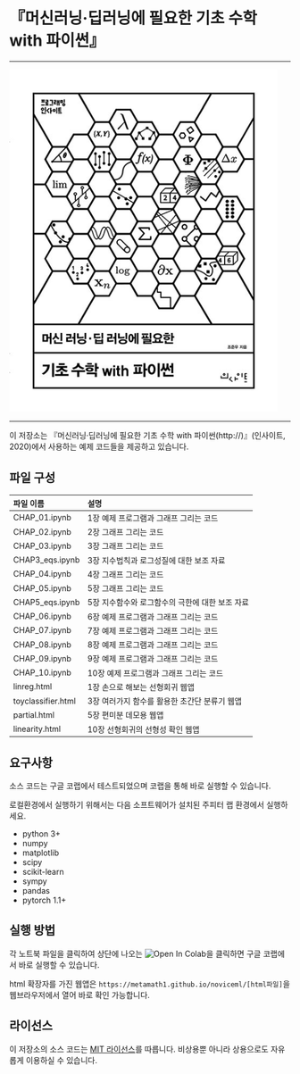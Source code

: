 # 『머신러닝·딥러닝에 필요한 기초 수학 with 파이썬』 

---

<img src="https://github.com/metamath1/noviceml/blob/master/front.jpg" width="480">

---

이 저장소는 『머신러닝·딥러닝에 필요한 기초 수학 with 파이썬(http://)』(인사이트, 2020)에서 사용하는 예제 코드들을 제공하고 있습니다. 

## 파일 구성

|파일 이름 |설명                                                |
|:--                |:--                                                |
|CHAP_01.ipynb      | 1장 예제 프로그램과 그래프 그리는 코드 |
|CHAP_02.ipynb      | 2장 그래프 그리는 코드 |
|CHAP_03.ipynb      | 3장 그래프 그리는 코드 |
|CHAP3_eqs.ipynb    | 3장 지수법칙과 로그성질에 대한 보조 자료 |
|CHAP_04.ipynb      | 4장 그래프 그리는 코드 |
|CHAP_05.ipynb      | 5장 그래프 그리는 코드 |
|CHAP5_eqs.ipynb    | 5장 지수함수와 로그함수의 극한에 대한 보조 자료 |
|CHAP_06.ipynb      | 6장 예제 프로그램과 그래프 그리는 코드 |
|CHAP_07.ipynb      | 7장 예제 프로그램과 그래프 그리는 코드 |
|CHAP_08.ipynb      | 8장 예제 프로그램과 그래프 그리는 코드 |
|CHAP_09.ipynb      | 9장 예제 프로그램과 그래프 그리는 코드 |
|CHAP_10.ipynb      | 10장 예제 프로그램과 그래프 그리는 코드 |
|linreg.html        | 1장 손으로 해보는 선형회귀 웹앱 |
|toyclassifier.html | 3장 여러가지 함수를 활용한 초간단 분류기 웹앱 |
|partial.html       | 5장 편미분 데모용 웹앱 |
|linearity.html     | 10장 선형회귀의 선형성 확인 웹앱 |

## 요구사항
소스 코드는 구글 코랩에서 테스트되었으며 코랩을 통해 바로 실행할 수 있습니다.

로컬환경에서 실행하기 위해서는 다음 소프트웨어가 설치된 주피터 랩 환경에서 실행하세요.

* python 3+
* numpy
* matplotlib
* scipy
* scikit-learn
* sympy
* pandas
* pytorch 1.1+

## 실행 방법

각 노트북 파일을 클릭하여 상단에 나오는 ![Open In Colab](https://colab.research.google.com/assets/colab-badge.svg)을 클릭하면 구글 코랩에서 바로 실행할 수 있습니다.

html 확장자를 가진 웹앱은 `https://metamath1.github.io/noviceml/[html파일]`을 웹브라우저에서 열어 바로 확인 가능합니다.


## 라이선스

이 저장소의 소스 코드는 [MIT 라이선스](http://www.opensource.org/licenses/MIT)를 따릅니다.
비상용뿐 아니라 상용으로도 자유롭게 이용하실 수 있습니다.
